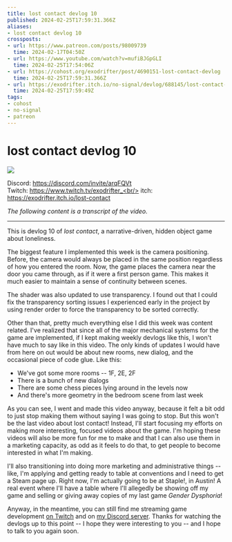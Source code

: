```yaml
---
title: lost contact devlog 10
published: 2024-02-25T17:59:31.366Z
aliases:
- lost contact devlog 10
crossposts:
- url: https://www.patreon.com/posts/98009739
  time: 2024-02-17T04:50Z
- url: https://www.youtube.com/watch?v=mufiBJGpGLI
  time: 2024-02-25T17:54:06Z
- url: https://cohost.org/exodrifter/post/4690151-lost-contact-devlog
  time: 2024-02-25T17:59:31.366Z
- url: https://exodrifter.itch.io/no-signal/devlog/688145/lost-contact-devlog-10
  time: 2024-02-25T17:59:49Z
tags:
- cohost
- no-signal
- patreon
---
```


# lost contact devlog 10

![](https://www.youtube.com/watch?v=mufiBJGpGLI)

Discord: https://discord.com/invite/arqFQVt<br/>
Twitch: https://www.twitch.tv/exodrifter_<br/>
itch: https://exodrifter.itch.io/lost-contact<br/>

_The following content is a transcript of the video._

---

This is devlog 10 of _lost contact_, a narrative-driven, hidden object game about loneliness.

The biggest feature I implemented this week is the camera positioning. Before, the camera would always be placed in the same position regardless of how you entered the room. Now, the game places the camera near the door you came through, as if it were a first person game. This makes it much easier to maintain a sense of continuity between scenes.

The shader was also updated to use transparency. I found out that I could fix the transparency sorting issues I experienced early in the project by using render order to force the transparency to be sorted correctly.

Other than that, pretty much everything else I did this week was content related. I've realized that since all of the major mechanical systems for the game are implemented, if I kept making weekly devlogs like this, I won't have much to say like in this video. The only kinds of updates I would have from here on out would be about new rooms, new dialog, and the occasional piece of code glue. Like this:

- We've got some more rooms -- 1F, 2E, 2F
- There is a bunch of new dialogs
- There are some chess pieces lying around in the levels now
- And there's more geometry in the bedroom scene from last week

As you can see, I went and made this video anyway, because it felt a bit odd to just stop making them without saying I was going to stop. But this won't be the last video about lost contact! Instead, I'll start focusing my efforts on making more interesting, focused videos about the game. I'm hoping these videos will also be more fun for me to make and that I can also use them in a marketing capacity, as odd as it feels to do that, to get people to become interested in what I'm making.

I'll also transitioning into doing more marketing and administrative things -- like, I'm applying and getting ready to table at conventions and I need to get a Steam page up. Right now, I'm actually going to be at Staple!, in Austin! A real event where I'll have a table where I'll allegedly be showing off my game and selling or giving away copies of my last game _Gender Dysphoria_!

Anyway, in the meantime, you can still find me streaming game development [on Twitch](https://www.twitch.tv/exodrifter_) and on [my Discord server](https://discord.com/invite/arqFQVt). Thanks for watching the devlogs up to this point -- I hope they were interesting to you -- and I hope to talk to you again soon.

